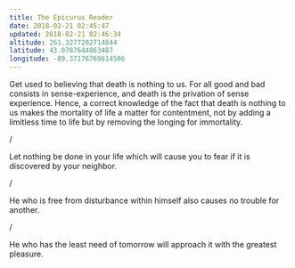 ```yaml
---
title: The Epicurus Reader
date: 2018-02-21 02:45:47
updated: 2018-02-21 02:46:34
altitude: 261.3277282714844
latitude: 43.0787644863487
longitude: -89.37176769614506
---
```

Get used to believing that death is nothing to us. For all good and bad consists in sense-experience, and death is the privation of sense experience. Hence, a correct knowledge of the fact that death is nothing to us makes the mortality of life a matter for contentment, not by adding a limitless time to life but by removing the longing for immortality.

/

Let nothing be done in your life which will cause you to fear if it is discovered by your neighbor.

/

He who is free from disturbance within himself also causes no trouble for another.

/

He who has the least need of tomorrow will approach it with the greatest pleasure.